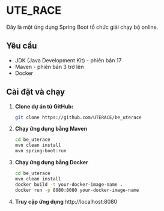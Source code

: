 # UTE_RACE

Đây là một ứng dụng Spring Boot tổ chức giải chạy bộ online.

## Yêu cầu

- JDK (Java Development Kit) - phiên bản 17
- Maven - phiên bản 3 trở lên
- Docker

## Cài đặt và chạy

1. **Clone dự án từ GitHub:**

   ```bash
   git clone https://github.com/UTERACE/be_uterace
2. **Chạy ứng dụng bằng Maven**
    ```bash
   cd be_uterace
    mvn clean install
    mvn spring-boot:run
3. **Chạy ứng dụng bằng Docker**
   ```bash
   cd be_uterace
   mvn clean install
   docker build -t your-docker-image-name .
   docker run -p 8080:8080 your-docker-image-name
5.  **Truy cập ứng dụng**
  http://localhost:8080


